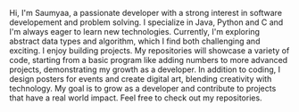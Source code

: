 Hi, I'm Saumyaa, a passionate developer with a strong interest in software developement and problem solving.
 I specialize in Java, Python and C and I'm always eager to learn new technologies.
 Currently, I'm exploring abstract data types and algorithm, which I find both challenging and exciting.
 I enjoy building projects.
 My repositories will showcase a variety of code, starting from a basic program like adding numbers to more advanced projects, demonstrating my growth as a developer.
 In addition to coding, I design posters for events and create digital art, blending creativity with technology.
 My goal is to grow as a developer and contribute to projects that have a real world impact.
 Feel free to check out my repositories.
<!---
saumyaapriyadarshinee/saumyaapriyadarshinee is a ✨ special ✨ repository because its `README.md` (this file) appears on your GitHub profile.
You can click the Preview link to take a look at your changes.
--->

